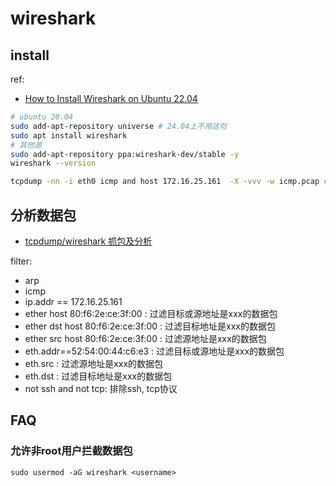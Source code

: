 # wireshark
## install
ref:
- [How to Install Wireshark on Ubuntu 22.04 ](https://www.cherryservers.com/blog/install-wireshark-ubuntu)

```bash
# ubuntu 20.04
sudo add-apt-repository universe # 24.04上不用这句
sudo apt install wireshark
# 其他源
sudo add-apt-repository ppa:wireshark-dev/stable -y
wireshark --version

tcpdump -nn -i eth0 icmp and host 172.16.25.161  -X -vvv -w icmp.pcap # 用wireshark打开icmp.pcap即可
```

## 分析数据包
- [tcpdump/wireshark 抓包及分析](https://arthurchiao.art/blog/tcpdump-practice-zh/)

filter:
- arp
- icmp
- ip.addr == 172.16.25.161
- ether host 80:f6:2e:ce:3f:00 : 过滤目标或源地址是xxx的数据包
- ether dst host 80:f6:2e:ce:3f:00 : 过滤目标地址是xxx的数据包
- ether src host 80:f6:2e:ce:3f:00 : 过滤源地址是xxx的数据包
- eth.addr==52:54:00:44:c6:e3 : 过滤目标或源地址是xxx的数据包
- eth.src : 过滤源地址是xxx的数据包
- eth.dst : 过滤目标地址是xxx的数据包
- not ssh and not tcp: 排除ssh, tcp协议

## FAQ
### 允许非root用户拦截数据包
`sudo usermod -aG wireshark <username>`